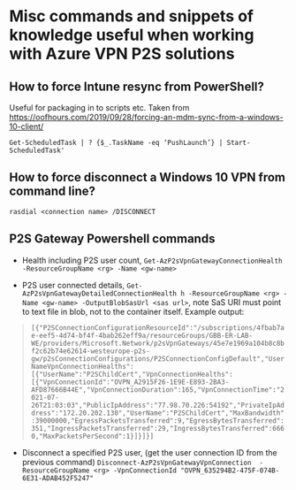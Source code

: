 # Misc commands and snippets of knowledge useful when working with Azure VPN P2S solutions

## How to force Intune resync from PowerShell?

Useful for packaging in to scripts etc. Taken from https://oofhours.com/2019/09/28/forcing-an-mdm-sync-from-a-windows-10-client/

`Get-ScheduledTask | ? {$_.TaskName -eq ‘PushLaunch’} | Start-ScheduledTask'`

## How to force disconnect a Windows 10 VPN from command line?

`rasdial <connection name> /DISCONNECT`

## P2S Gateway Powershell commands

- Health including P2S user count, `Get-AzP2sVpnGatewayConnectionHealth -ResourceGroupName <rg> -Name <gw-name>`

- P2S user connected details, `Get-AzP2sVpnGatewayDetailedConnectionHealth h -ResourceGroupName <rg> -Name <gw-name> -OutputBlobSasUrl <sas url>`, note SaS URI must point to text file in blob, not to the container itself. Example output:

> `[{"P2SConnectionConfigurationResourceId":"/subscriptions/4fbab7ae-eef5-4d74-bf4f-4bab262eff9a/resourceGroups/GBB-ER-LAB-WE/providers/Microsoft.Network/p2sVpnGateways/45e7e1969a104b8c8bf2c62b74e62614-westeurope-p2s-gw/p2sConnectionConfigurations/P2SConnectionConfigDefault","UserNameVpnConnectionHealths":[{"UserName":"P2SChildCert","VpnConnectionHealths":[{"VpnConnectionId":"OVPN_A2915F26-1E9E-E893-2BA3-AFD87666B44E","VpnConnectionDuration":165,"VpnConnectionTime":"2021-07-26T21:03:03","PublicIpAddress":"77.98.70.226:54192","PrivateIpAddress":"172.20.202.130","UserName":"P2SChildCert","MaxBandwidth":39000000,"EgressPacketsTransferred":9,"EgressBytesTransferred":351,"IngressPacketsTransferred":29,"IngressBytesTransferred":6660,"MaxPacketsPerSecond":1}]}]}]`

- Disconnect a specified P2S user, (get the user connection ID from the previous command) `Disconnect-AzP2sVpnGatewayVpnConnection  -ResourceGroupName <rg> -VpnConnectionId "OVPN_635294B2-475F-074B-6E31-ADAB452F5247"`
